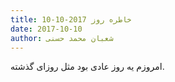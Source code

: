 ```yaml
---
title: خاطره روز 2017-10-10
date: 2017-10-10
author: شعبان محمد حسنی
---
```


امروزم یه روز عادی بود مثل روزای گذشته.